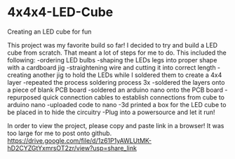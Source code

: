 # 4x4x4-LED-Cube
Creating an LED cube for fun

This project was my favorite build so far! 
I decided to try and build a LED cube from scratch. That meant a lot of steps for me to do. This included the following:
-ordering LED bulbs
-shaping the LEDs legs into proper shape with a cardboard jig
-straightening wire and cutting it into correct length
-creating another jig to hold the LEDs while I soldered them to create a 4x4 layer
-repeated the process soldering process 3x
-soldered the layers onto a piece of blank PCB board
-soldered an arduino nano onto the PCB board
-repurposed quick connection cables to establish connections from cube to arduino nano
-uploaded code to nano
-3d printed a box for the LED cube to be placed in to hide the circuitry
-Plug into a powersource and let it run!

In order to view the project, please copy and paste link in a browser! It was too large for me to post onto github.
https://drive.google.com/file/d/1z61P1yAWLUtMK-hD2CYZGtYxmrsOT2zr/view?usp=share_link
